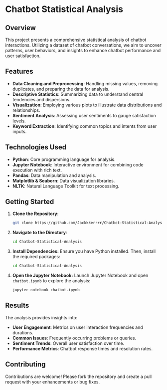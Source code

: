 # Chatbot Statistical Analysis

## Overview
This project presents a comprehensive statistical analysis of chatbot interactions. Utilizing a dataset of chatbot conversations, we aim to uncover patterns, user behaviors, and insights to enhance chatbot performance and user satisfaction.

## Features
- **Data Cleaning and Preprocessing**: Handling missing values, removing duplicates, and preparing the data for analysis.
- **Descriptive Statistics**: Summarizing data to understand central tendencies and dispersions.
- **Visualization**: Employing various plots to illustrate data distributions and relationships.
- **Sentiment Analysis**: Assessing user sentiments to gauge satisfaction levels.
- **Keyword Extraction**: Identifying common topics and intents from user inputs.

## Technologies Used
- **Python**: Core programming language for analysis.
- **Jupyter Notebook**: Interactive environment for combining code execution with rich text.
- **Pandas**: Data manipulation and analysis.
- **Matplotlib & Seaborn**: Data visualization libraries.
- **NLTK**: Natural Language Toolkit for text processing.

## Getting Started
1. **Clone the Repository**:
   ```bash
   git clone https://github.com/Jackkkerrrr/Chatbot-Statistical-Analysis.git
2. **Navigate to the Directory**:
   ```bash
   cd Chatbot-Statistical-Analysis
3. **Install Dependencies:** Ensure you have Python installed. Then, install the required packages:
   ```bash
   cd Chatbot-Statistical-Analysis
4. **Open the Jupyter Notebook:** Launch Jupyter Notebook and open `chatbot.ipynb` to explore the analysis:
   ```bash
   jupyter notebook chatbot.ipynb

   
## Results
The analysis provides insights into:
- **User Engagement**: Metrics on user interaction frequencies and durations.
- **Common Issues**: Frequently occurring problems or queries.
- **Sentiment Trends**: Overall user satisfaction over time.
- **Performance Metrics**: Chatbot response times and resolution rates.

## Contributing
Contributions are welcome! Please fork the repository and create a pull request with your enhancements or bug fixes.

